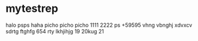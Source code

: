 # mytestrep
halo 
psps
haha
picho picho picho
1111
2222
ps
+59595
vhng
vbnghj
xdvxcv
sdrtg
ftghfg
654
rty
lkhjihjg
19
20kug
21
